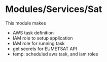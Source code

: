 # Modules/Services/Sat

This module makes
- AWS task definition
- IAM role to setup application
- IAM role for running task
- get secrets for EUMETSAT API
- temp: scheduled aws task, and iam roles
